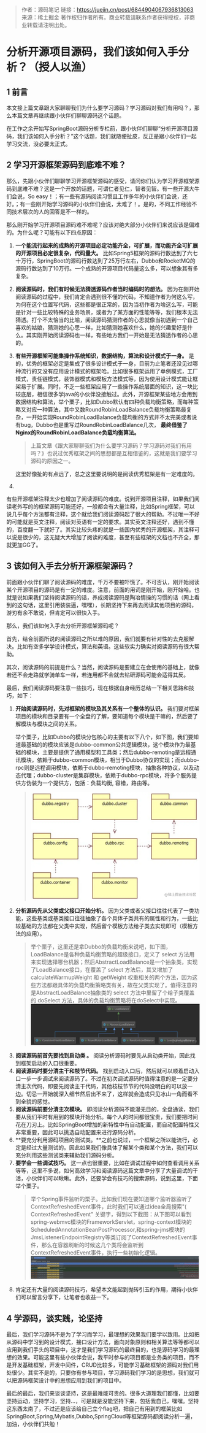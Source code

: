 > 作者：源码笔记
> 链接：https://juejin.cn/post/6844904067936813063
> 来源：稀土掘金
> 著作权归作者所有。商业转载请联系作者获得授权，非商业转载请注明出处。

# 分析开源项目源码，我们该如何入手分析？（授人以渔）

## 1 前言

本文接上篇文章跟大家聊聊我们为什么要学习源码？学习源码对我们有用吗？，那么本篇文章再继续跟小伙伴们聊聊源码这个话题。

在工作之余开始写SpringBoot源码分析专栏前，跟小伙伴们聊聊“分析开源项目源码，我们该如何入手分析？”这个话题，我们就随便扯皮，反正是跟小伙伴们一起学习交流，没必要太正式。

## 2 学习开源框架源码到底难不难？

那么，先跟小伙伴们聊聊学习开源框架源码的感受，请问你们认为学习开源框架源码到底难不难？这是一个开放的话题，可谓仁者见仁，智者见智。有一些开源大牛们会说，So
easy！；有一些有源码阅读习惯且工作多年的小伙伴们会说，还好。；有一些刚开始学习源码的小伙伴们会说，太难了！。是的，不同工作经验不同技术层次的人的回答是不一样的。

那么刚开始学习开源项目源码难不难呢？应该对绝大部分小伙伴们来说应该是偏难的。为什么呢？可能有以下四点原因：

1. **一个能流行起来的成熟的开源项目必定功能齐全，可扩展，而功能齐全可扩展的开源项目必定很复杂，代码量大。**
   比如Spring5框架的源码行数达到了六七十万行，SpringBoot的源码行数达到了25万行左右，Dubbo和RocketMQ的源码行数达到了10万行。一个成熟的开源项目代码量这么多，可以想象其有多复杂。

2. **阅读源码时，我们有时候无法猜透源码作者当时编码时的想法。**
   因为在刚开始阅读源码的过程中，我们肯定会遇到很不懂的代码，不知道作者为何这么写，为何在这个位置写代码，这些都是很正常的，因为当初作者为啥这么写，可能是针对一些比较特殊的业务场景，或者为了某方面的性能等等，我们根本无法猜透。打个不太恰当的比喻，阅读源码猜测作者的心思就像当初遇到一个自己喜欢的姑娘，猜测她的心思一样，比如猜测她喜欢什么，她的兴趣爱好是什么。其实刚开始阅读源码也一样，有些地方我们一开始是无法猜透作者的心思的。

3. **有些开源框架可能集操作系统知识，数据结构，算法和设计模式于一身。**
   是的，优秀的框架必定是集成了很多设计模式于一身，目前为止笔者还没见过哪种流行的又没有应用设计模式的框架哈。比如很多框架运用了单例模式，工厂模式，责任链模式，装饰器模式和模板方法模式等，因为使用设计模式能让框架易于扩展。同时，不乏一些框架应用了一些操作系统层面的知识，这一块比较底层，相信很多学java的小伙伴没接触过。此外，开源框架某些地方会用到数据结构和算法，举个栗子，比如Dubbo默认有四种负载均衡策略，而每种策略又对应一种算法，其中又数RoundRobinLoadBalance负载均衡策略最复杂，一开始实现RoundRobinLoadBalance负载均衡的方式并不太完美或者说有bug，Dubbo也是重写过RoundRobinLoadBalance几次，
   **最终借鉴了Nginx的RoundRobinLoadBalance负载均衡算法。**

   > 上篇文章《跟大家聊聊我们为什么要学习源码？学习源码对我们有用吗？》也说过优秀框架之间的思想都是互相借鉴的，这就是我们要学习源码的原因之一。

   这里好像扯的有点远了，总之这里要说明的是阅读优秀框架是有一定难度的。

4.

有些开源框架注释太少也增加了阅读源码的难度。说到开源项目注释，如果我们阅读老外写的的框架源码可能还好，一般都会有大量注释，比如Spring框架，可以说几乎每个方法都有注释，这个就给我们阅读源码起了很大的帮助。不过唯一不好的可能就是英文注释，阅读对英语有一定的要求。其实英文注释还好，遇到不懂的，百度翻一下就好了。其实比较头疼的就是一些国内优秀的开源框架，其注释可以说是很少的，这无疑大大增加了阅读的难度，甚至有些框架的文档也不齐全，那就更加GG了。

## 3 该如何入手去分析开源框架源码？

前面跟小伙伴们聊了阅读源码的难度，千万不要被吓慌了。不可否认，刚开始阅读某个开源项目的源码是有一定的难度。注意，前面的用词是刚开始，刚开始哈。也就是说如果我们坚持阅读源码的话，养成阅读源码是陶冶情操的习惯的话（网上看到的这句话，这里引用装装逼，嘿嘿），长期坚持下来再去阅读其他项目的源码，游刃有余不敢说，但肯定可以很快入手。

那么，我们该如何入手去分析开源框架源码呢？

首先，结合前面所说的阅读源码之所以难的原因，我们就要有针对性的去克服解决。比如有空多学学设计模式，算法和英语。这些软实力确实对阅读源码有很大帮助。

其次，阅读源码的前提是什么？当然，阅读源码是要建立在会使用的基础上，就像若还不会走路就学骑单车一样，若连用都不会就去钻研源码可能会适得其反。

最后，我们阅读源码要注意一些技巧，现在根据自身经历总结一下相关思路和技巧，如下：

1. **开始阅读源码时，先对框架的模块及其关系有一个整体的认识。** 我们要对框架项目的模块和目录要有一个全盘的了解，要知道每个模块是干嘛的，然后要了解模块与模块之间的关系。
   >
   举个栗子，比如Dubbo的模块分包核心的主要有以下八个，如下图，我们要知道最基础的的模块应该是dubbo-common公共逻辑模块，这个模块作为最基础的模块，主要是提供了通用模型和工具类；然后dubbo-remoting是远程通讯模块，依赖于dubbo-common模块，相当于Dubbo协议的实现；而dubbo-rpc则是远程调用模块，依赖于dubbo-remoting模块，抽象各种协议，以及动态代理；dubbo-cluster是集群模块，依赖于dubbo-rpc模块，将多个服务提供方伪装为一个提供方，包括：负载均衡,
   容错，路由等。
   > ![img.png](imgs/0100.png)
2. **分析源码先从父类或父接口开始分析。**
   因为父类或者父接口往往代表了一类功能，这些基类或基类接口往往抽象了各个具体子类共有的属性和行为，一些比较基础的方法都在父类中实现，然后留个模板方法给子类去实现即可（模板方法的应用）。
   > 举个栗子，这里还是拿Dubbo的负载均衡来说吧，如下图，LoadBalance是各种负载均衡策略的超级接口，定义了 select
   方法用来实现选择哪台机器；然后AbstractLoadBalance是一个抽象类，实现了LoadBalance接口，在覆盖了 select 方法后，其又增加了
   calculateWarmupWeight 和 getWeight 权重相关的两个方法，因为这些方法都跟具体的负载均衡策略类有关，故在父类实现了。值得注意的是AbstractLoadBalance抽象类的
   select 方法中里留了个给子类覆盖的 doSelect 方法，具体的负载均衡策略将在doSelect中实现。
   > ![img_1.png](imgs/0101.png)
3. **阅读源码前首先要找到启动类 。** 阅读分析源码时要先从启动类开始，因此找到框架启动的入口很重要。
4. **阅读源码时要分清主干和枝节代码。**
   找到启动入口后，然后就可以顺着启动入口一步一步调试来阅读源码了。不过在初次调试源码时值得注意的是一定要分清主次代码，即要先阅读主干代码，其他枝枝节节的代码没明白的可以放一边。切忌一开始就深入细节然后出不来了，这样就会造成只见冰山一角而看不到全貌的感觉。
5. **阅读源码前要分清主次模块。**
   即阅读分析源码不能漫无目的，全盘通读，我们要从我们平时有用到的模块开始分析。每个人的时间都很宝贵，我们要把时间花在刀刃上。比如SpringBoot增加的新特性中有自动配置，而自动配置特性又非常重要，因此可以挑选自动配置来进行源码分析。
6. **要充分利用源码项目的测试类。**之前也说过，一个框架之所以能流行，必定是经过大量测试的。因此如果我们像具体了解某个类和某个方法，我们可以充分利用这些测试类来辅助我们源码分析。
7. **要学会一些调试技巧。**
   这一点也很重要，比如在调试过程中如何查看调用关系等等，这里不多说，如何高效学习和阅读源码这篇文章中分享了大量调试的干活，小伙伴们可以瞅瞅。此外，还要学会有技巧的搜索源码，说到这里，下面举个栗子。
   > 举个Spring事件监听的栗子。比如我们现在要知道哪个监听器监听了ContextRefreshedEvent事件，此时我们可以通过idea全局搜索"(
   ContextRefreshedEvent"
   关键字，得到以下截图：从下图可以看到spring-webmvc模块的FrameworkServlet，spring-context模块的ScheduledAnnotationBeanPostProcessor,和spring-jms模块的JmsListenerEndpointRegistry等类订阅了ContextRefreshedEvent事件，那么在容器刷新的时候这几个类将会监听到ContextRefreshedEvent事件，执行一些初始化逻辑。
   > ![img_2.png](imgs/0102.png)
8. 肯定还有大量的阅读源码技巧，希望本文能起到抛砖引玉的作用，期待小伙伴们可以留言分享下，让笔者也收益一下。

## 4 学源码，谈实践，论坚持

最后，我们学习源码不是为了学习而学习，最理想的效果我们要学以致用。比如把从源码中学习到的设计模式，接口设计方法，面向对象原则和相关算法等等都可以应用到我们手头的项目中，这才是我们学习源码的最终目的，也是源码学习的最理想的效果。可能这里有些小伙伴会说，我平时参与的项目都是业务类的项目，而不是开发基础框架，开发中间件，CRUD比较多，可能学习基础框架的源码对我们用处很少。其实不是的，只要你有参与项目，学习源码我们学习的是思想，我们就可以把源码框架设计中的思想应用到我们的项目中。

最后的最后，我们来谈谈坚持，这是最难能可贵的。很多大道理我们都懂，比如要坚持运动，坚持学习，坚持...，可是就是没能坚持下来，包括我自己，嘿嘿。坚持这东西太南了，不过还是应该给自己立个flag吧，把自己有用到的框架比如SpringBoot,Spring,Mybatis,Dubbo,SpringCloud等框架源码都阅读分析一遍，加油，小伙伴们共勉！

